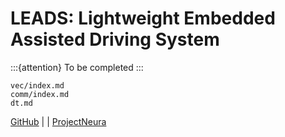 # LEADS: Lightweight Embedded Assisted Driving System

:::{attention}
To be completed
:::

```{toctree}
vec/index.md
comm/index.md
dt.md
```

[GitHub](https://github.com/ProjectNeura/LEADS) | [](LEADS_VeC) | [ProjectNeura](https://projectneura.org)

